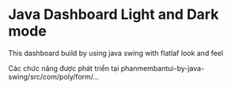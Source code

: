 # Java Dashboard Light and Dark mode
This dashboard build by using java swing with flatlaf look and feel

Các chức năng được phát triển tại 
phanmembantui-by-java-swing/src/com/poly/form/...
